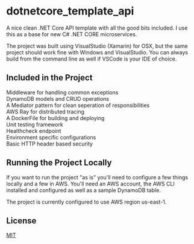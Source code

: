 # dotnetcore_template_api

A nice clean .NET Core API template with all the good bits included.  I use this as a base for new C# .NET CORE microservices.

The project was built using VisualStudio (Xamarin) for OSX, but the same project should work fine with Windows and VisualStudio.  You can always build from the command line as well if VSCode is your IDE of choice.

## Included in the Project

Middleware for handling common exceptions<br/>
DynamoDB models and CRUD operations<br/>
A Mediator pattern for clean seperation of responsibilities<br/>
AWS Ray for distributed tracing<br/>
A DockerFile for building and deploying<br/>
Unit testing framework<br/>
Healthcheck endpoint<br/>
Environment specific configurations<br/>
Basic HTTP header based security<br/>

## Running the Project Locally

If you want to run the project "as is" you'll need to configure a few things locally and a few in AWS.  You'll need an AWS account, the AWS CLI installed and configured as well as a sample DynamoDB table.

The project is currently configured to use AWS region us-east-1.

## License
[MIT](https://choosealicense.com/licenses/mit/)